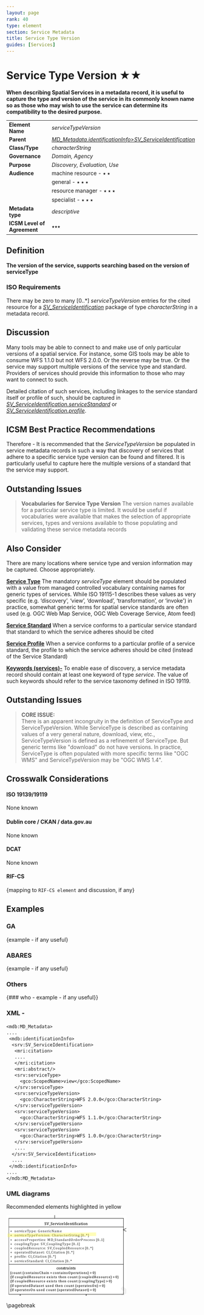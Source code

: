 ```yaml
---
layout: page
rank: 40
type: element
section: Service Metadata
title: Service Type Version
guides: [Services]
---
```

# Service Type Version ★★ 

**When describing Spatial Services in a metadata record, it is useful to capture the type and version of the service in its commonly known name so as those who may wish to use the service can determine its compatibility to the desired purpose.**

| | |
| --- | --- |
| **Element Name** | *serviceTypeVersion* |
| **Parent** | *[MD_Metadata.identificationInfo>SV_ServiceIdentification](./ServiceIdentification)* |
| **Class/Type** | *characterString* |
| **Governance** | *Domain, Agency* |
| **Purpose** | *Discovery, Evaluation, Use* |
| **Audience** | machine resource - ⭑ ⭑ |
| | general - ⭑ ⭑ ⭑|
| | resource manager - ⭑ ⭑ ⭑|
| | specialist - ⭑ ⭑ ⭑ |
|**Metadata type** | *descriptive* |
| **ICSM Level of Agreement** | ⭑⭑⭑ | 

## Definition  
**The version of the service, supports searching based on the version of serviceType**

### ISO Requirements

There may be zero to many [0..\*] *serviceTypeVersion* entries for the cited resource for a *[SV_ServiceIdentification](./ServiceIdentification)* package of type *characterString* in a metadata record.

## Discussion  
Many tools may be able to connect to and make use of only particular versions of a spatial service. For instance, some GIS tools may be able to consume WFS 1.1.0 but not WFS 2.0.0. Or the reverse may be true. Or the service may support multiple versions of the service type and standard. Providers of services should provide this information to those who may want to connect to such.

Detailed citation of such services, including linkages to the service standard itself or profile of such, should be captured in *[SV_ServiceIdentification.serviceStandard](./ServiceStandard)* or *[SV_ServiceIdentification.profile](./ServiceProfile)*.

## ICSM Best Practice Recommendations 

Therefore - It is recommended that the *ServiceTypeVersion* be populated in service metadata records in such a way that discovery of services that adhere to a specific service type version can be found and filtered. It is particularly useful to capture here the multiple versions of a standard that the service may support.

## Outstanding Issues

> **Vocabularies for Service Type Version**
The version names available for a particular service type is limited. It would be useful if vocabularies were available that makes the selection of appropriate services, types and versions available to those populating and validating these service metadata records


## Also Consider
There are many locations where service type and version information may be captured. Choose appropriately.

**[Service Type](./ServiceType)** The mandatory *serviceType* element should be populated with a value from managed controlled vocabulary containing names for generic types of services. While ISO 19115-1 describes these values as very specific (e.g. ‘discovery’, ‘view’, ‘download’, ‘transformation’, or ‘invoke') in practice, somewhat generic terms for spatial service standards are often used (e.g. OGC Web Map Service, OGC Web Coverage Service, Atom feed)

**[Service Standard](./ServiceStandard)** When a service conforms to a particular service standard that standard to which the service adheres should be cited

**[Service Profile](./ServiceProfile)** When a service conforms to a particular profile of a service standard, the profile to which the service adheres should be cited (instead of the Service Standard)

**[Keywords (services)-](./Keywords)** To enable ease of discovery, a service metadata record should contain at least one keyword of type *service*. The value of such keywords should refer to the service taxonomy defined in ISO 19119.

## Outstanding Issues

> **CORE ISSUE:**  
There is an apparent incongruity in the definition of ServiceType and ServiceTypeVersion. While ServiceType is described as containing values of a very general nature, download, view, etc., ServiceTypeVersion is defined as a refinement of ServiceType. But generic terms like "download" do not have versions. In practice, ServiceType is often populated with more specific terms like "OGC WMS" and ServiceTypeVersion may be "OGC WMS 1.4".

## Crosswalk Considerations 

#### ISO 19139/19119 
None known

#### Dublin core / CKAN / data.gov.au 
None known

#### DCAT 
None known

#### RIF-CS
{mapping to `RIF-CS element` and discussion, if any}



## Examples

### GA
{example - if any useful}

### ABARES
{example - if any useful}

### Others
{### who - example - if any useful}}

### XML -

```
<mdb:MD_Metadata>
....
 <mdb:identificationInfo>
  <srv:SV_ServiceIdentification>
   <mri:citation>
   ....
   </mri:citation>
   <mri:abstract/>
   <srv:serviceType>
     <gco:ScopedName>view</gco:ScopedName>
   </srv:serviceType>
   <srv:serviceTypeVersion>
     <gco:CharacterString>WFS 2.0.0</gco:CharacterString>
   </srv:serviceTypeVersion>
   <srv:serviceTypeVersion>
     <gco:CharacterString>WFS 1.1.0</gco:CharacterString>
   </srv:serviceTypeVersion>
   <srv:serviceTypeVersion>
     <gco:CharacterString>WFS 1.0.0</gco:CharacterString>
   </srv:serviceTypeVersion>
   ....
  </srv:SV_ServiceIdentification>
  ....
 </mdb:identificationInfo>
....
</mdb:MD_Metadata>
```

### UML diagrams

Recommended elements highlighted in yellow

![Service Type Version](../images/ServiceTypeVersion.png)

\pagebreak
